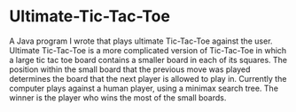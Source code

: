 # Ultimate-Tic-Tac-Toe
A Java program I wrote that plays ultimate Tic-Tac-Toe against the user.  Ultimate Tic-Tac-Toe is a more complicated version of Tic-Tac-Toe in which a large tic tac toe board contains a smaller board in each of its squares. The position within the small board that the previous move was played determines the board that the next player is allowed to play in.  Currently the computer plays against a human player, using a minimax search tree. The winner is the player who wins the most of the small boards.
